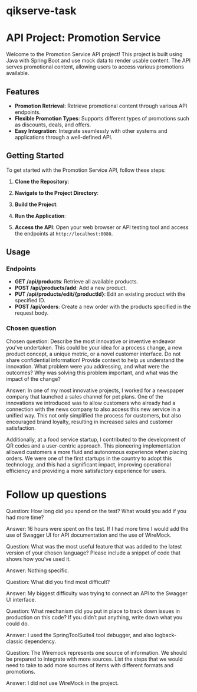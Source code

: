 # qikserve-task

# API Project: Promotion Service

Welcome to the Promotion Service API project! This project is built using Java with Spring Boot and use mock data to render usable content. The API serves promotional content, allowing users to access various promotions available.

## Features

- **Promotion Retrieval**: Retrieve promotional content through various API endpoints.
- **Flexible Promotion Types**: Supports different types of promotions such as discounts, deals, and offers.
- **Easy Integration**: Integrate seamlessly with other systems and applications through a well-defined API.

## Getting Started

To get started with the Promotion Service API, follow these steps:

1. **Clone the Repository**:

2. **Navigate to the Project Directory**:

3. **Build the Project**:

4. **Run the Application**:

5. **Access the API**:
   Open your web browser or API testing tool and access the endpoints at `http://localhost:8080`.

## Usage

### Endpoints

- **GET /api/products**: Retrieve all available products.
- **POST /api/products/add**: Add a new product.
- **PUT /api/products/edit/{productId}**: Edit an existing product with the specified ID.
- **POST /api/orders**: Create a new order with the products specified in the request body.

### Chosen question

Chosen question: Describe the most innovative or inventive endeavor you've undertaken. This could be your idea for a process change, a new product concept, a unique metric, or a novel customer interface. Do not share confidential information! Provide context to help us understand the innovation. What problem were you addressing, and what were the outcomes? Why was solving this problem important, and what was the impact of the change?

Answer: In one of my most innovative projects, I worked for a newspaper company that launched a sales channel for pet plans. One of the innovations we introduced was to allow customers who already had a connection with the news company to also access this new service in a unified way. This not only simplified the process for customers, but also encouraged brand loyalty, resulting in increased sales and customer satisfaction.

Additionally, at a food service startup, I contributed to the development of QR codes and a user-centric approach. This pioneering implementation allowed customers a more fluid and autonomous experience when placing orders. We were one of the first startups in the country to adopt this technology, and this had a significant impact, improving operational efficiency and providing a more satisfactory experience for users.

# Follow up questions

Question: How long did you spend on the test? What would you add if you had more time?

Answer: 16 hours were spent on the test. If I had more time I would add the use of Swagger UI for API documentation and the use of WireMock.

Question: What was the most useful feature that was added to the latest version of your chosen language? Please include a snippet of code that shows how you've used it.

Answer: Nothing specific.

Question: What did you find most difficult?

Answer: My biggest difficulty was trying to connect an API to the Swagger UI interface.

Question: What mechanism did you put in place to track down issues in production on this code? If you didn’t put anything, write down what you could do.

Answer: I used the SpringToolSuite4 tool debugger, and also logback-classic dependency.

Question: The Wiremock represents one source of information. We should be prepared to integrate with more sources. List the steps that we would need to take to add more sources of items with different formats and promotions.

Answer: I did not use WireMock in the project.
